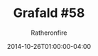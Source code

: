 ---
title: "Grafald #58"
type: "image"
date: 2014-10-26T01:00:00-04:00
draft: false
categories: ["Grafald"]
image_path: "../img/2014/58.png"
alt_text: ""
is_subpage: true
author: "Ratheronfire"
---